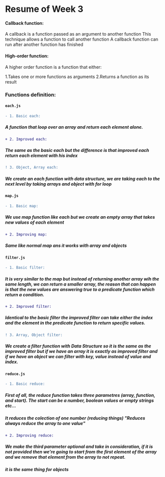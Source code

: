 # Resume of Week 3

#### Callback function:

A callback is a function passed as an argument to another function
This technique allows a function to call another function
A callback function can run after another function has finished

#### High-order function:

A higher order function is a function that either:

1.Takes one or more functions as arguments
2.Returns a function as its result

### Functions definition:

#### `each.js`

```diff
- 1. Basic each:
```

##### A function that loop over an array and return each element alone.

```diff
+ 2. Improved each:
```

##### The same as the basic each but the difference is that improved each return each element with his index

```diff
! 3. Object, Array each:
```

##### We create an each function with data structure, we are taking each to the next level by taking arrays and object with for loop

#### `map.js`

```diff
- 1. Basic map:
```

##### We use map function like each but we create an empty array that takes new values of each element

```diff
+ 2. Improving map:
```

##### Same like normal map ans it works with array and objects

#### `filter.js`

```diff
- 1. Basic filter:
```

##### It is very similar to the map but instead of returning another array wih the same length, we can return a smaller array, the reason that can happen is that the new values are answering true to a predicate function which return a condition.

```diff
+ 2. Improved filter:
```

##### Identical to the basic filter the improved filter can take either the index and the element in the predicate function to return specific values.

```diff
! 3. Array, Object filter:
```

##### We create a filter function with Data Structure so it is the same as the improved filter but if we have an array it is exactly as improved filter and if we have an object we can filter with key, value instead of value and index.

#### `reduce.js`

```diff
- 1. Basic reduce:
```

##### First of all, the reduce function takes three parametres (array, function, and start). The start can be a number, boolean values or empty strings etc...

##### It reduces the colection of one number (reducing things) "Reduces always reduce the array to one value"

```diff
+ 2. Improving reduce:
```

##### We make the third parameter optional and take in consideration, if it is not provided then we're going to start from the first element of the array and we remove that element from the array to not repeat.

##### it is the same thing for objects
